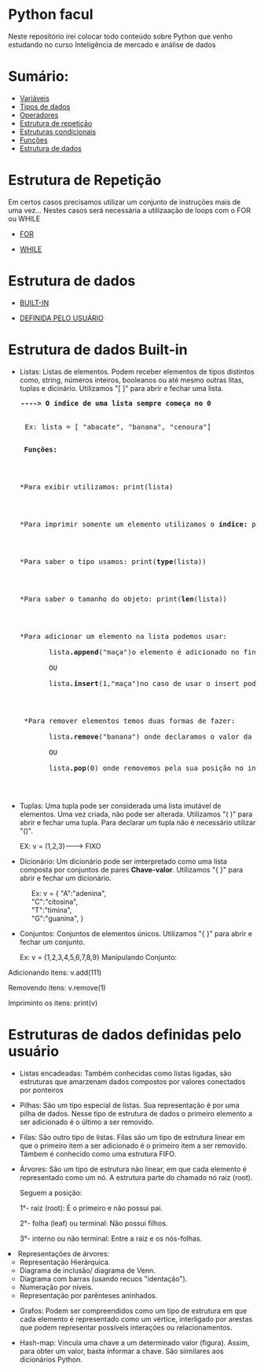 # Python facul
Neste repositório irei colocar todo conteúdo sobre Python que venho estudando no curso Inteligência de mercado e análise de dados 

# Sumário:
* <a href="#">Variáveis</a>
* <a href="#">Tipos de dados</a>
* <a href="#">Operadores</a>
* <a href="#estrutura_de_repeticao">Estrutura de repetição</a>
* <a href="#">Estruturas condicionais</a>
* <a href="#">Funções</a>
* <a href="#estrutura_dados">Estrutura de dados</a>


<div id="estrutura_de_repeticao"> <h1> Estrutura de Repetição</h1>
  <p> Em certos casos precisamos utilizar um conjunto de instruções mais de uma vez... Nestes casos será necessária a utilizaação de loops com o FOR ou WHILE</P>
  
  * <a href="#"> FOR </a>
    
  * <a href="#"> WHILE </a>
</div>

<div id="estrutura_dados"><h1> Estrutura de dados </h1>
  
* <a href="#Built-in"> BUILT-IN </a>
  
* <a href="#definidas_pelo_usuario">DEFINIDA PELO USUÁRIO</a>
</div>
<div id="Built-in">
  <h1> Estrutura de dados Built-in</h1>
  
  - Listas:
   Listas de elementos. Podem receber elementos de tipos distintos como, string, números inteiros, booleanos ou até mesmo outras litas, tuplas e dicinário. Utilizamos "[ ]" para abrir e fechar uma lista.
  
  <pre>
   <strong>----> O índice de uma lista sempre começa no 0</strong>
   
   
    Ex: lista = [ "abacate", "banana", "cenoura"]
     <ol> <strong>Funções:</strong></ol>
     <ol>*Para exibir utilizamos: print(lista)</ol>
     <ol>*Para imprimir somente um elemento utilizamos o <strong>índice:</strong> print(lista[0])</ol>
     <ol>*Para saber o tipo usamos: print(<b>type</b>(lista))</ol>
     <ol>*Para saber o tamanho do objeto: print(<b>len</b>(lista))</ol>
     <ol>*Para adicionar um elemento na lista podemos usar:<br> 
       lista<b>.append</b>("maça")o elemento é adicionado no final da lista<br> 
       OU <br> 
       lista<b>.insert</b>(1,"maça")no caso de usar o insert podemos indicar em que posição do indíce a variável vai ficar</ol>
     <ol> *Para remover elementos temos duas formas de fazer:<br>
       lista<b>.remove</b>("banana") onde declaramos o valor da variável<br>
       OU<br>
       lista<b>.pop</b>(0) onde removemos pela sua posição no indíce<br></ol>
  </pre> 
  - Tuplas:
  Uma tupla pode ser considerada uma lista imutável de elementos. Uma vez criada, não pode ser alterada. Utilizamos "( )" para abrir e fechar uma tupla. Para declarar um tupla não é necessário utilizar "()".
  
     EX: v = (1,2,3)---> FIXO
  
  - Dicionário: 
  Um dicionário pode ser imterpretado como uma lista composta por conjuntos de pares <strong>Chave-valor</strong>. Utilizamos "{ }" para abrir e fechar um dicionário.
  
    <ol>Ex: v = { "A":"adenina",</ol>
    <ol>"C":"citosina",</ol>
    <ol>"T":"timina",</ol>
    <ol>"G":"guanina", }</ol>
  
  - Conjuntos:
  Conjuntos de elementos únicos. Utilizamos "{ }" para abrir e fechar um conjunto.
  
    Ex: v = {1,2,3,4,5,6,7,8,9}
   Manipulando Conjunto:
  
   Adicionando itens: v.add(111)
  
   Removendo itens: v.remove(1)
  
   Impriminto os itens: print(v)
  
  
  </div>
  <div id="definidas_pelo_usuario">
  <h1>Estruturas de dados definidas pelo usuário</h1>
  
  - Listas encadeadas:
  Também conhecidas como listas ligadas, são estruturas que amarzenam dados compostos por valores conectados por ponteiros
  
  - Pilhas:
  São um tipo especial de listas. Sua representação é por uma pilha de dados. Nesse tipo de estrutura de dados o primeiro elemento a ser adicionado é o último a ser removido.
  
  - Filas:
  São outro tipo de listas. Filas são um tipo de estrutura linear em que o primeiro item a ser adicionado é o primeiro item a ser removido. Támbem é conhecido como uma estrutura FIFO.
  
  - Árvores:
    São um tipo de estrutura não linear, em que cada elemento é representado como um nó. A estrutura parte do chamado nó raiz (root). 
  
    Seguem a posição: 
  
    1°- raiz (root): É o primeiro e não possui pai.
  
    2°- folha (leaf) ou terminal: Não possui filhos.
  
    3°- interno ou não terminal: Entre a raiz e os nós-folhas.
  <div>
    <li type="square"> Representações de árvores:
      <ul type="circle">
          <li>Representação Hierárquica.</li>
          <li>Diagrama de inclusão/ diagrama de Venn. </li>
          <li>Diagrama com barras (usando recuos "identação").</li>
          <li>Numeração por níveis. </li>
          <li>Representação por parênteses aninhados. </li>
      </ul>
    </li>
  </div>
  
  - Grafos:
  Podem ser compreendidos como um tipo de estrutura em que cada elemento é representado como um vértice, interligado por arestas que podem representar possíveis interações ou relacionamentos.
  
  - Hash-map:
  Vincula uma chave a um determinado valor (figura). Assim, para obter um valor, basta informar a chave. São siimilares aos dicionários Python. 
    
  </div>
